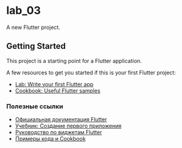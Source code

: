 # lab_03

A new Flutter project.

## Getting Started

This project is a starting point for a Flutter application.

A few resources to get you started if this is your first Flutter project:

- [Lab: Write your first Flutter app](https://docs.flutter.dev/get-started/codelab)
- [Cookbook: Useful Flutter samples](https://docs.flutter.dev/cookbook)

### **Полезные ссылки**
- [Официальная документация Flutter](https://docs.flutter.dev/)
- [Учебник: Создание первого приложения](https://docs.flutter.dev/get-started/codelab)
- [Руководство по виджетам Flutter](https://docs.flutter.dev/ui/widgets)
- [Примеры кода и Cookbook](https://docs.flutter.dev/cookbook)